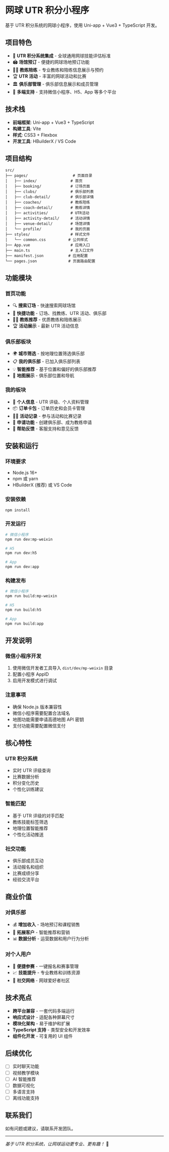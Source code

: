 # 网球 UTR 积分小程序

基于 UTR 积分系统的网球小程序，使用 Uni-app + Vue3 + TypeScript 开发。

## 项目特色

- 🎾 **UTR 积分系统集成** - 全球通用网球技能评估标准
- 🏟️ **场馆预订** - 便捷的网球场地预订功能
- 👨‍🏫 **教练陪练** - 专业教练和陪练信息展示与预约
- 🏆 **UTR 活动** - 丰富的网球活动和比赛
- 🏛️ **俱乐部管理** - 俱乐部信息展示和成员管理
- 📱 **多端支持** - 支持微信小程序、H5、App 等多个平台

## 技术栈

- **前端框架**: Uni-app + Vue3 + TypeScript
- **构建工具**: Vite
- **样式**: CSS3 + Flexbox
- **开发工具**: HBuilderX / VS Code

## 项目结构

```
src/
├── pages/                    # 页面目录
│   ├── index/               # 首页
│   ├── booking/             # 订场页面
│   ├── clubs/               # 俱乐部列表
│   ├── club-detail/         # 俱乐部详情
│   ├── coaches/             # 教练陪练
│   ├── coach-detail/        # 教练详情
│   ├── activities/          # UTR活动
│   ├── activity-detail/     # 活动详情
│   ├── venue-detail/        # 场馆详情
│   └── profile/             # 我的页面
├── styles/                  # 样式文件
│   └── common.css          # 公共样式
├── App.vue                  # 应用入口
├── main.ts                  # 主入口文件
├── manifest.json           # 应用配置
└── pages.json              # 页面路由配置
```

## 功能模块

### 首页功能

- 🔍 **搜索订场** - 快速搜索网球场馆
- 🎯 **快捷功能** - 订场、找教练、UTR 活动、俱乐部
- 👨‍🏫 **教练推荐** - 优质教练和陪练展示
- 🏆 **活动展示** - 最新 UTR 活动信息

### 俱乐部板块

- 🌍 **城市筛选** - 按地理位置筛选俱乐部
- 📋 **我的俱乐部** - 已加入俱乐部列表
- 💡 **智能推荐** - 基于位置和偏好的俱乐部推荐
- 📍 **地图展示** - 俱乐部位置和导航

### 我的板块

- 👤 **个人信息** - UTR 评级、个人资料管理
- 📦 **订单卡包** - 订单历史和会员卡管理
- 🏃‍♂️ **活动记录** - 参与活动和比赛记录
- 🎯 **申请功能** - 创建俱乐部、成为教练申请
- 💬 **帮助反馈** - 客服支持和意见反馈

## 安装和运行

### 环境要求

- Node.js 16+
- npm 或 yarn
- HBuilderX (推荐) 或 VS Code

### 安装依赖

```bash
npm install
```

### 开发运行

```bash
# 微信小程序
npm run dev:mp-weixin

# H5
npm run dev:h5

# App
npm run dev:app
```

### 构建发布

```bash
# 微信小程序
npm run build:mp-weixin

# H5
npm run build:h5

# App
npm run build:app
```

## 开发说明

### 微信小程序开发

1. 使用微信开发者工具导入 `dist/dev/mp-weixin` 目录
2. 配置小程序 AppID
3. 启用开发模式进行调试

### 注意事项

- 确保 Node.js 版本兼容性
- 微信小程序需要配置合法域名
- 地图功能需要申请高德地图 API 密钥
- 支付功能需要配置微信支付

## 核心特性

### UTR 积分系统

- 实时 UTR 评级查询
- 比赛数据分析
- 积分变化历史
- 个性化训练建议

### 智能匹配

- 基于 UTR 评级的对手匹配
- 教练技能标签筛选
- 地理位置智能推荐
- 个性化活动推送

### 社交功能

- 俱乐部成员互动
- 活动报名和组织
- 比赛成绩分享
- 经验交流平台

## 商业价值

### 对俱乐部

- 💰 **增加收入** - 场地预订和课程销售
- 👥 **拓展客户** - 智能推荐和营销
- 📊 **数据分析** - 运营数据和用户行为分析

### 对个人用户

- 🎯 **便捷参赛** - 一键报名和赛事管理
- 📈 **技能提升** - 专业教练和训练资源
- 🤝 **社交网络** - 网球爱好者社区

## 技术亮点

- **跨平台兼容** - 一套代码多端运行
- **响应式设计** - 适配各种屏幕尺寸
- **模块化架构** - 易于维护和扩展
- **TypeScript 支持** - 类型安全和开发效率
- **组件化开发** - 可复用的 UI 组件

## 后续优化

- [ ] 实时聊天功能
- [ ] 视频教学模块
- [ ] AI 智能推荐
- [ ] 数据可视化
- [ ] 多语言支持
- [ ] 离线功能支持

## 联系我们

如有问题或建议，请联系开发团队。

---

_基于 UTR 积分系统，让网球运动更专业、更有趣！_ 🎾
